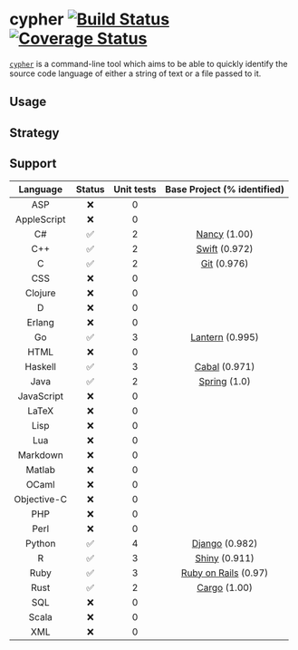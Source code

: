 # cypher [![Build Status](https://travis-ci.org/jdkato/cypher.svg?branch=master)](https://travis-ci.org/jdkato/cypher) [![Coverage Status](https://coveralls.io/repos/github/jdkato/cypher/badge.svg?branch=master)](https://coveralls.io/github/jdkato/cypher?branch=master)

[`cypher`](https://en.wikipedia.org/wiki/Cypher_(Marvel_Comics)) is a command-line tool which aims to be able to quickly identify the source code language of either a string of text or a file passed to it.

## Usage

## Strategy

## Support

|   Language    |       Status          |      Unit tests   | Base Project (% identified)   |
|:-----------:  |:------------------:   |:---------------:  |:---------------------------:  |
|     ASP       |         :x:           |        0          |                               |
| AppleScript   |         :x:           |        0          |                               |
|      C#       | :white_check_mark:    |        2          | [Nancy](https://github.com/NancyFx/Nancy.git) (1.00)                             |
|     C++       | :white_check_mark:    |        2          | [Swift](https://github.com/apple/swift) (0.972)          |
|      C        | :white_check_mark:    |        2          | [Git](https://github.com/git/git) (0.976)            |
|     CSS       |         :x:           |        0          |                               |
|   Clojure     |         :x:           |        0          |                               |
|      D        |         :x:           |        0          |                               |
|    Erlang     |         :x:           |        0          |                               |
|      Go       | :white_check_mark:    |        3          | [Lantern](https://github.com/getlantern/lantern.git) (0.995)                              |
|     HTML      |         :x:           |        0          |                               |
|   Haskell     | :white_check_mark:    |        3          | [Cabal](https://github.com/haskell/cabal) (0.971)          |
|     Java      | :white_check_mark:    |        2          | [Spring](https://github.com/spring-projects/spring-framework.git) (1.0)                              |
|  JavaScript   |         :x:           |        0          |                               |
|    LaTeX      |         :x:           |        0          |                               |
|     Lisp      |         :x:           |        0          |                               |
|     Lua       |         :x:           |        0          |                               |
|   Markdown    |         :x:           |        0          |                               |
|    Matlab     |         :x:           |        0          |                               |
|    OCaml      |         :x:           |        0          |                               |
| Objective-C   |         :x:           |        0          |                               |
|     PHP       |         :x:           |        0          |                               |
|     Perl      |         :x:           |        0          |                               |
|    Python     | :white_check_mark:    |        4          | [Django](https://github.com/django/django) (0.982)            |
|      R        | :white_check_mark:    |        3          | [Shiny](https://github.com/rstudio/shiny) (0.911)             |
|     Ruby      | :white_check_mark:    |        3          | [Ruby on Rails](https://github.com/rails/rails) (0.97)          |
|     Rust      | :white_check_mark:    |        2          | [Cargo](https://github.com/rust-lang/cargo.git) (1.00)    |
|     SQL       |         :x:           |        0          |                               |
|    Scala      |         :x:           |        0          |                               |
|     XML       |         :x:           |        0          |                               |
